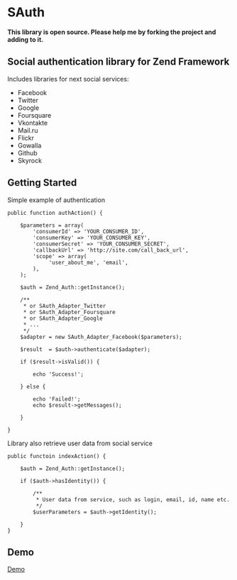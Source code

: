SAuth
=====

**This library is open source. Please help me by forking the project and adding to it.**


Social authentication library for Zend Framework
-----------------------------------------------

Includes libraries for next social services:

* Facebook
* Twitter
* Google
* Foursquare
* Vkontakte
* Mail.ru
* Flickr
* Gowalla
* Github
* Skyrock

Getting Started
---------------

Simple example of authentication

    public function authAction() {
        
        $parameters = array(
            'consumerId' => 'YOUR_CONSUMER_ID',
            'consumerKey' => 'YOUR_CONSUMER_KEY',
            'consumerSecret' => 'YOUR_CONSUMER_SECRET',
            'callbackUrl' => 'http://site.com/call_back_url',
            'scope' => array(
                 'user_about_me', 'email',
            ),
        );
        
        $auth = Zend_Auth::getInstance();

        /**
         * or SAuth_Adapter_Twitter
         * or SAuth_Adapter_Foursquare
         * or SAuth_Adapter_Google
         * ...
         */
        $adapter = new SAuth_Adapter_Facebook($parameters);
        
        $result  = $auth->authenticate($adapter);
        
        if ($result->isValid()) {
            
            echo 'Success!';
            
        } else {
            
            echo 'Failed!';
            echo $result->getMessages();
            
        }
        
    }
   
Library also retrieve user data from social service

    public functoin indexAction() {
        
        $auth = Zend_Auth::getInstance();
        
        if ($auth->hasIdentity()) {
                
            /**
             * User data from service, such as login, email, id, name etc.
             */
            $userParameters = $auth->getIdentity();
        
        }
    }
    
Demo
----

[Demo](http://dnixa.com/sauth/demos/public_html/)

